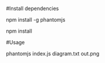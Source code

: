 #Install dependencies

npm install -g phantomjs

npm install

#Usage

phantomjs index.js diagram.txt out.png
